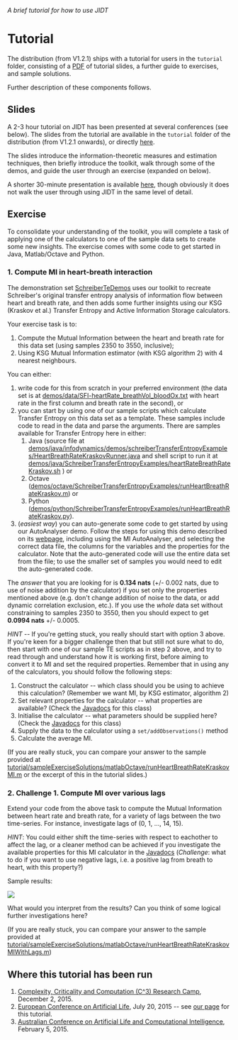 _A brief tutorial for how to use JIDT_

# Tutorial

The distribution (from V1.2.1) ships with a tutorial for users in the `tutorial` folder, consisting of a [PDF](../raw/master/tutorial/JIDT-TutorialSlides.pdf) of tutorial slides, a further guide to exercises, and sample solutions.

Further description of these components follows.

## Slides

A 2-3 hour tutorial on JIDT has been presented at several conferences (see below).
The slides from the tutorial are available in the `tutorial` folder of the distribution (from V1.2.1 onwards), or directly [here](../raw/master/tutorial/JIDT-TutorialSlides.pdf).

The slides introduce the information-theoretic measures and estimation techniques, then briefly introduce the toolkit, walk through some of the demos, and guide the user through an exercise (expanded on below).

A shorter 30-minute presentation is available [here](http://lizier.me/joseph/presentations/20150223-Lizier-JIDT-V1.1.pdf), though obviously it does not walk the user through using JIDT in the same level of detail.

## Exercise

To consolidate your understanding of the toolkit, you will complete a task of applying one of the calculators to one of the sample data sets to create some new insights. The exercise comes with some code to get started in Java, Matlab/Octave and Python.

### 1. Compute MI in heart-breath interaction

The demonstration set [SchreiberTeDemos](SchreiberTeDemos) uses our toolkit to recreate Schreiber's original transfer entropy analysis of information flow between heart and breath rate, and then adds some further insights using our KSG (Kraskov et al.) Transfer Entropy and Active Information Storage calculators.

Your exercise task is to:
 1. Compute the Mutual Information between the heart and breath rate for this data set (using samples 2350 to 3550, inclusive);
 1. Using KSG Mutual Information estimator (with KSG algorithm 2) with 4 nearest neighbours.

You can either:
 1. write code for this from scratch in your preferred environment (the data set is at [demos/data/SFI-heartRate_breathVol_bloodOx.txt](../blob/master/demos/data/SFI-heartRate_breathVol_bloodOx.txt) with heart rate in the first column and breath rate in the second), or
 1. you can start by using one of our sample scripts which calculate Transfer Entropy on this data set as a template. These samples include code to read in the data and parse the arguments. There are samples available for Transfer Entropy here in either:
     1. Java (source file at [demos/java/infodynamics/demos/schreiberTransferEntropyExamples/HeartBreathRateKraskovRunner.java](../blob/master/demos/java/infodynamics/demos/schreiberTransferEntropyExamples/HeartBreathRateKraskovRunner.java) and shell script to run it at [demos/java/SchreiberTransferEntropyExamples/heartRateBreathRateKraskov.sh](../blob/master/demos/java/SchreiberTransferEntropyExamples/heartRateBreathRateKraskov.sh) ) or
     1. Octave ([demos/octave/SchreiberTransferEntropyExamples/runHeartBreathRateKraskov.m](../blob/master/demos/octave/SchreiberTransferEntropyExamples/runHeartBreathRateKraskov.m)) or
     1. Python ([demos/python/SchreiberTransferEntropyExamples/runHeartBreathRateKraskov.py](../blob/master/demos/python/SchreiberTransferEntropyExamples/runHeartBreathRateKraskov.py)).
 1. (*easiest way*) you can auto-generate some code to get started by using our AutoAnalyser demo. Follow the steps for using this demo described on its [webpage](AutoAnalyser), including using the MI AutoAnalyser, and selecting the correct data file, the columns for the variables and the properties for the calculator. Note that the auto-generated code will use the entire data set from the file; to use the smaller set of samples you would need to edit the auto-generated code.

The *answer* that you are looking for is **0.134 nats** (+/- 0.002 nats, due to use of noise addition by the calculator) if you set only the properties mentioned above (e.g. don't change addition of noise to the data, or add dynamic correlation exclusion, etc.). If you use the _whole_ data set without constraining to samples 2350 to 3550, then you should expect to get **0.0994 nats** +/- 0.0005.

*HINT* -- If you're getting stuck, you really should start with option 3 above. If you're keen for a bigger challenge then that but still not sure what to do, then start with one of our sample TE scripts as in step 2 above, and try to read through and understand how it is working first, before aiming to convert it to MI and set the required properties.
Remember that in using any of the calculators, you should follow the following steps:
 1. Construct the calculator -- which class should you be using to achieve this calculation? (Remember we want MI, by KSG estimator, algorithm 2)
 1. Set relevant properties for the calculator -- what properties are available? (Check the [Javadocs](Documentation) for this class)
 1. Initialise the calculator -- what parameters should be supplied here? (Check the [Javadocs](Documentation) for this class)
 1. Supply the data to the calculator using a `set/addObservations()` method
 1. Calculate the average MI.

(If you are really stuck, you can compare your answer to the sample provided at [tutorial/sampleExerciseSolutions/matlabOctave/runHeartBreathRateKraskovMI.m](../blob/master/tutorial/sampleExerciseSolutions/matlabOctave/runHeartBreathRateKraskovMI.m) or the excerpt of this in the tutorial slides.)

### 2. Challenge 1. Compute MI over various lags

Extend your code from the above task to compute the Mutual Information between heart rate and breath rate, for a variety of lags between the two time-series. For instance, investigate lags of (0, 1, ..., 14, 15).

*HINT*: You could either shift the time-series with respect to eachother to affect the lag, or a cleaner method can be achieved if you investigate the available properties for this MI calculator in the [Javadocs](Documentation) (_Challenge_: what to do if you want to use negative lags, i.e. a positive lag from breath to heart, with this property?)

Sample results:

![](https://github.com/jlizier/jidt/raw/master/demos/octave/SchreiberTransferEntropyExamples/sampleResults/heartBreathResults-kraskovMI.png)

What would you interpret from the results? Can you think of some logical further investigations here?

(If you are really stuck, you can compare your answer to the sample provided at [tutorial/sampleExerciseSolutions/matlabOctave/runHeartBreathRateKraskovMIWithLags.m](../blob/master/tutorial/sampleExerciseSolutions/matlabOctave/runHeartBreathRateKraskovMIWithLags.m))

## Where this tutorial has been run

 1. [Complexity, Criticality and Computation (C^3) Research Camp](http://sydney.edu.au/perkins/events/featured-events/c3-research-camp.shtml), December 2, 2015.
 1. [European Conference on Artificial Life](http://www.cs.york.ac.uk/nature/ecal2015/), July 20, 2015 -- see [our page](Tutorial_ECAL2015) for this tutorial.
 1. [Australian Conference on Artificial Life and Computational Intelligence](http://www.newcastle.edu.au/about-uon/governance-and-leadership/faculties-and-schools/faculty-of-engineering-and-built-environment/school-of-electrical-engineering-and-computer-science/acalci-2015/workshops-and-tutorials), February 5, 2015.